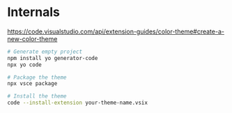 
# Internals

https://code.visualstudio.com/api/extension-guides/color-theme#create-a-new-color-theme

```bash
# Generate empty project
npm install yo generator-code
npx yo code

# Package the theme
npx vsce package

# Install the theme
code --install-extension your-theme-name.vsix
```
